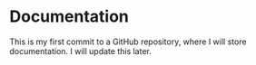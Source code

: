 # Documentation
This is my first commit to a GitHub repository, where I will store documentation. I will update this later. 
